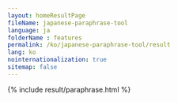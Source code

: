 ```yaml
---
layout: homeResultPage
fileName: japanese-paraphrase-tool
language: ja
folderName : features
permalink: /ko/japanese-paraphrase-tool/result
lang: ko
nointernationalization: true
sitemap: false
---
```

{% include result/paraphrase.html %}

<script src="/js/result/paraprashing.js" data-foldername="{{page.folderName}}" data-lang="{{page.lang}}"></script>